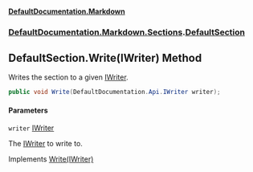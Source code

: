 #### [DefaultDocumentation\.Markdown](../../../../index.md 'index')
### [DefaultDocumentation\.Markdown\.Sections](../../../../index.md#DefaultDocumentation.Markdown.Sections 'DefaultDocumentation\.Markdown\.Sections').[DefaultSection](index.md 'DefaultDocumentation\.Markdown\.Sections\.DefaultSection')

## DefaultSection\.Write\(IWriter\) Method

Writes the section to a given [IWriter](https://github.com/Doraku/DefaultDocumentation/blob/master/documentation/api/DefaultDocumentation/Api/IWriter/index.md 'DefaultDocumentation\.Api\.IWriter')\.

```csharp
public void Write(DefaultDocumentation.Api.IWriter writer);
```
#### Parameters

<a name='DefaultDocumentation.Markdown.Sections.DefaultSection.Write(DefaultDocumentation.Api.IWriter).writer'></a>

`writer` [IWriter](https://github.com/Doraku/DefaultDocumentation/blob/master/documentation/api/DefaultDocumentation/Api/IWriter/index.md 'DefaultDocumentation\.Api\.IWriter')

The [IWriter](https://github.com/Doraku/DefaultDocumentation/blob/master/documentation/api/DefaultDocumentation/Api/IWriter/index.md 'DefaultDocumentation\.Api\.IWriter') to write to\.

Implements [Write\(IWriter\)](https://github.com/Doraku/DefaultDocumentation/blob/master/documentation/api/DefaultDocumentation/Api/ISection/Write(IWriter).md 'DefaultDocumentation\.Api\.ISection\.Write\(DefaultDocumentation\.Api\.IWriter\)')